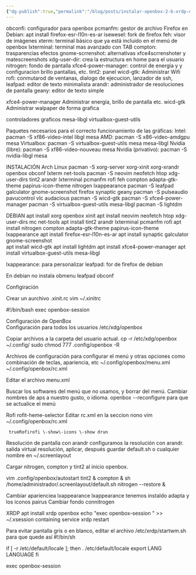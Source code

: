 ```yaml
---
{"dg-publish":true,"permalink":"/blog/posts/instalar-openbox-2-b-xrdp-en-debian-o-arch-linux/","dgPassFrontmatter":true}
---
```


obconfi: configurador para openbox
pcmanfm: gestor de archivo
Firefox en Debian: apt install firefox\-esr\-l10n\-es\-ar
isewesel: fork de firefox
feh: visor de imágenes
xterm: terminal básico que ya está incluido en el menú de openbox
lxterminal: terminal mas avanzado con TAB
compton: trasparencias efectos
gnome\-scrrenshot: alternativas xfce4scrrenshoter y matescreenshots
xdg\-user\-dir: crea la estructura en home para el usuario
nitrogen: fondo de pantalla
xfce4\-power\-manager: control de energia y y configuracion brillo pantallas, etc.
tint2: panel
wicd\-gtk: Administrar Wifi
rofi: conmutarod de ventanas, dialogo de ejecucion, lanzador de ssh,
leafpad: editor de texto minimalista
arandr: administrador de resoluciones de pantalla
geany: editor de texto simple

xfce4\-power\-manager Administrar energía, brillo de pantalla etc.
wicd\-gtk Administrar walpaper de forma grafica
 
controladores graficos
mesa\-libgl
virtualbox\-guest\-utils
 
Paquetes necesarios para el correcto funcionamiento de las gráficas:
Intel: pacman \-S xf86\-video\-intel libgl mesa
AMD: pacman \-S x86\-video\-amdgpu mesa
Virtualbox: pacman \-S virtualbox\-guest\-utils mesa mesa\-libgl
Nvidia \(libre\): pacman \-S xf86\-video\-nouveau mesa
Nvidia \(privativo\): pacman \-S nvidia\-libgl mesa
 
INSTALACIÓN
Arch Linux
pacman \-S xorg\-server xorg\-xinit xorg\-xrandr openbox obconf  lxterm net\-tools
pacman \-S neovim neofetch htop xdg\-user\-dirs  tint2 arandr lxterminal pcmanfm rofi  feh compton adapta\-gtk\-theme papirus\-icon\-theme  nitrogen lxappearance
pacman \-S leafpad galculator gnome\-screenshot firefox synaptic geany
pacman \-S pulseaudio pavucontrol vlc audacious 
pacman \-S wicd\-gtk 
pacman \-S xfce4\-power\-manager
pacman \-S  virtualbox\-guest\-utils mesa\-libgl
pacman \-S lightdm
 
DEBIAN
apt install xorg openbox xinit
apt install neovim neofetch htop xdg\-user\-dirs mc  net\-tools
apt install tint2 arandr lxterminal pcmanfm rofi 
apt install nitrogen compton  adapta\-gtk\-theme papirus\-icon\-theme lxappearance 
apt install firefox\-esr\-l10n\-es\-ar
apt install synaptic galculator gnome\-screenshot  
apt install wicd\-gtk 
apt install lightdm
apt install xfce4\-power\-manager
apt install virtualbox\-guest\-utils mesa\-libgl
 
 
lxappearance: para personalizar
leafpad: for de  firefox de debian
 
En debian no instala obmenu leafpad obconf
 
Configiración
 
Crear un aurchivo .xinit.rc
vim  ~/.xinitrc 
 
\#\!/bin/bash
exec openbox\-session
 
Configuración de OpenBox  
Configuración para todos los usuarios
/etc/xdg/openbox 
 
Copiar archivos a la carpeta del usuario actual.
cp \-r /etc/xdg/openbox ~/.config/
sudo chmod 777 .config/openbox \-R
 
Archivos de configuración para configurar el menú y otras opciones como combinación de teclas, apariencia, etc
~/.config/openbox/menu.xml
~/.config/openbox/rc.xml
 
Editar el archivo menu.xml
 
Buscar los softwares del menú que no usamos, y borrar del menú. 
Cambiar nombres de aps a nuestro gusto, o idioma.
openbox \-\-reconfigure para que se actualice el menú
 
Rofi
rofit\-heme\-selector
 Editar rc.xml en la seccion 
nono vim ~/.config/openbox/rc.xml
    
     trueRofirofi \-show\-icons \-show drun
 
Resolución de pantalla con arandr
configuramos la resolución con arandr.
salida virtual resolución, aplicar, después guardar default.sh o cualquier nombre en ~/.screenlayout
 
Cargar nitrogen, compton y tint2 al inicio openbox.
 
vim  .config/openbox/autostart
tint2 &
compton &
sh /home/administrador/.screenlayout/default.sh
nitrogen \-\-restore &
 
Cambiar aparienciea lxappearance
lxappearance
tenemos instaldo adapta y los iconos pairus
Cambiar fondo
connitrogen
 
 
XRDP
apt install xrdp openbox
echo "exec openbox\-session " >>  ~/.xsession containing
service xrdp restart
 
Para evitar pantalla gris o en blanco, editar el archivo /etc/xrdp/startwm.sh para que quede así
\#\!/bin/sh
 
if \[ \-r /etc/default/locale \]; then
. /etc/default/locale
export LANG LANGUAGE
fi
 
exec openbox\-session

